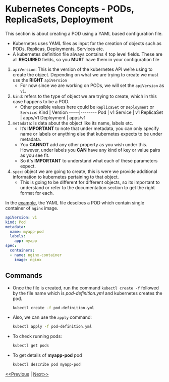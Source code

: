 # Kubernetes Concepts - PODs, ReplicaSets, Deployment

This section is about creating a POD using a YAML based configuration file.

* Kubernetes uses YAML files as input for the creation of objects such as PODs, Replicas, Deployments, Services etc.
* A kubernetes definition file always contains 4 top level fields. These are all **REQUIRED** fields, so you **MUST** have them in your configuration file
1. `apiVersion`: This is the version of the kubernetes API we’re using to create the object. Depending on what we are trying to create we must use the **RIGHT** `apiVersion`
    * For now since we are working on PODs, we will set the `apiVersion` as `v1`.
2. `kind`: refers to the type of object we are trying to create, which in this case happens to be a POD. 
    * Other possible values here could be `ReplicaSet` or `Deployment` or `Service`:
        Kind | Version
        -----|--------
        Pod | v1
        Service | v1
        ReplicaSet | apps/v1
        Deployment | apps/v1
3. `metadata`: is data about the object like its name, labels etc. 
    * It’s **IMPORTANT** to note that under metadata, you can only specify name or labels or anything else that kubernetes expects to be under metadata. 
    * You **CANNOT** add any other property as you wish under this. However, under labels you **CAN** have any kind of key or value pairs as you see fit. 
    * So it's **IMPORTANT** to understand what each of these parameters expect.
4. `spec`: object we are going to create, this is were we provide additional information to kubernetes pertaining to that object. 
    * This is going to be different for different objects, so its important to understand or refer to the documentation section to get the right format for each.

In the [example](./code-example/pod-definition.yml), the YAML file descibes a POD which contain single container of `nginx` image.

```yml
apiVersion: v1
kind: Pod
metadata:
  name: myapp-pod
  labels:
    app: myapp 
spec:
  containers:
  - name: nginx-container
    image: nginx

```

## Commands 
* Once the file is created, run the command `kubectl create -f` followed by the file name which is _pod-definition.yml_ and kubernetes creates the pod.

    ```bash
    kubectl create -f pod-definition.yml
    ```
* Also, we can use the `apply` command:
    ```bash
    kubectl apply -f pod-definition.yml
    ```

* To check running pods:

    ```bash
    kubectl get pods
    ```

* To get details of **myapp-pod** pod

    ```bash
    kubectl describe pod myapp-pod
    ```

[<<Previous](../unit05-yaml-introduction/README.md) | [Next>>]()